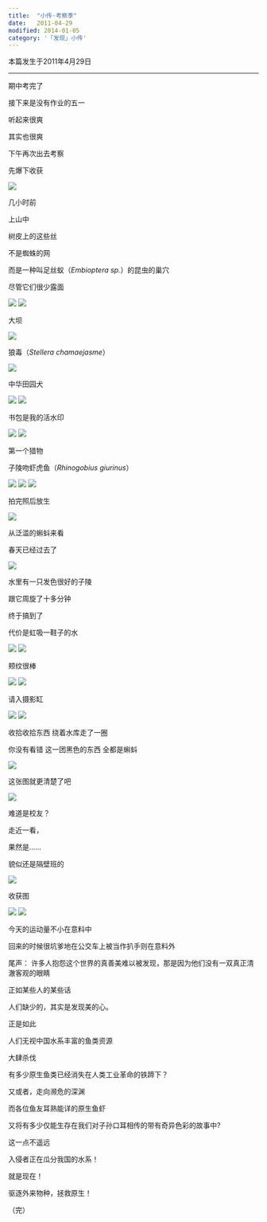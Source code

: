 ```yaml
---
title:  "小传·考察季"
date:   2011-04-29
modified: 2014-01-05
category: '「发现」小传'
---
```

本篇发生于2011年4月29日

---

期中考完了

接下来是没有作业的五一

听起来很爽

其实也很爽

下午再次出去考察

先爆下收获

<img class='disc' src='https://i.postimg.cc/5tn5JxLd/11.jpg'>

几小时前

上山中

树皮上的这些丝

不是蜘蛛的网

而是一种叫足丝蚁（<i>Embioptera sp.</i>）的昆虫的巢穴

尽管它们很少露面

<img class='disc' src='https://i.postimg.cc/DZNqWBxx/12.jpg'>

<img class='disc' src='https://i.postimg.cc/jjs6BWW4/13.jpg'>

大坝

<img class='disc' src='https://i.postimg.cc/sxZ5578s/14.jpg'>

狼毒（<i>Stellera chamaejasme</i>）

<img class='disc' src='https://i.postimg.cc/pybzCyb8/15.jpg'>

中华田园犬

<img class='disc' src='https://i.postimg.cc/Sxbf71k5/16.jpg'>

<img class='disc' src='https://i.postimg.cc/Y906qJz4/17.jpg'>

书包是我的活水印

<img class='disc' src='https://i.postimg.cc/YCNfXNSS/18.jpg'>

<img class='disc' src='https://i.postimg.cc/SQXPg5bN/19.jpg'>

第一个猎物

子陵吻虾虎鱼（<i>Rhinogobius giurinus</i>）

<img class='disc' src='https://i.postimg.cc/5NLRVCth/20.jpg'>

<img class='disc' src='https://i.postimg.cc/Y2JsZ3tN/21.jpg'>

<img class='disc' src='https://i.postimg.cc/25cHwdHZ/22.jpg'>

拍完照后放生

<img class='disc' src='https://i.postimg.cc/PxCSFLcF/23.jpg'>

从泛滥的蝌蚪来看

春天已经过去了

<img class='disc' src='https://i.postimg.cc/cLW54Lgr/24.jpg'>

水里有一只发色很好的子陵

跟它周旋了十多分钟

终于搞到了

代价是虹吸一鞋子的水

<img class='disc' src='https://i.postimg.cc/76jKvHrP/25.jpg'>

<img class='disc' src='https://i.postimg.cc/4x12KRVw/26.jpg'>

颊纹很棒

<img class='disc' src='https://i.postimg.cc/7LYs0tN4/27.jpg'>

<img class='disc' src='https://i.postimg.cc/3rDLXv2k/28.jpg'>

请入摄影缸

<img class='disc' src='https://i.postimg.cc/gkFgN2KN/29.jpg'>

<img class='disc' src='https://i.postimg.cc/SR8DkBm6/30.jpg'>

收拾收拾东西 绕着水库走了一圈

你没有看错 这一团黑色的东西 全都是蝌蚪

<img class='disc' src='https://i.postimg.cc/zGq0Y26h/31.jpg'>

这张图就更清楚了吧

<img class='disc' src='https://i.postimg.cc/65rYSxjw/32.jpg'>

难道是校友？

走近一看，

果然是……

貌似还是隔壁班的

<img class='disc' src='https://i.postimg.cc/vZXXYLwN/33.jpg'>

收获图

<img class='disc' src='https://i.postimg.cc/W438hF2b/34.jpg'>

<img class='disc' src='https://i.postimg.cc/nLPk7FzK/35.jpg'>

今天的运动量不小在意料中

回来的时候很坑爹地在公交车上被当作扒手则在意料外


尾声：
许多人抱怨这个世界的真善美难以被发现，那是因为他们没有一双真正清澈客观的眼睛

正如某些人的某些话

人们缺少的，其实是发现美的心。

正是如此

人们无视中国水系丰富的鱼类资源

大肆杀伐

有多少原生鱼类已经消失在人类工业革命的铁蹄下？

又或者，走向濒危的深渊

而各位鱼友耳熟能详的原生鱼虾

又将有多少仅能生存在我们对子孙口耳相传的带有奇异色彩的故事中?

这一点不遥远

入侵者正在瓜分我国的水系！

就是现在！

驱逐外来物种，拯救原生！

（完）
